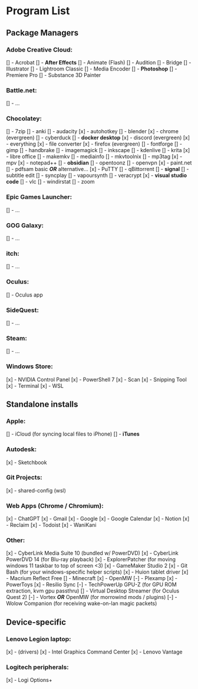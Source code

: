 # Program List

## Package Managers

### Adobe Creative Cloud:

[] - Acrobat
[] - **After Effects**
[] - Animate (Flash)
[] - Audition
[] - Bridge
[] - Illustrator
[] - Lightroom Classic
[] - Media Encoder
[] - **Photoshop**
[] - Premiere Pro
[] - Substance 3D Painter

### Battle.net:

[] - ...

### Chocolatey:

[] - 7zip
[] - anki
[] - audacity
[x] - autohotkey
[] - blender
[x] - chrome (evergreen)
[] - cyberduck
[] - **docker desktop**
[x] - discord (evergreen)
[x] - everything
[x] - file converter
[x] - firefox (evergreen)
[] - fontforge
[] - gimp
[] - handbrake
[] - imagemagick
[] - inkscape
[] - kdenlive
[] - krita
[x] - libre office
[] - makemkv
[] - mediainfo
[] - mkvtoolnix
[] - mp3tag
[x] - mpv
[x] - notepad++
[] - **obsidian**
[] - opentoonz
[] - openvpn
[x] - paint.net
[] - pdfsam basic ***OR*** alternative...
[x] - PuTTY
[] - qBittorrent
[] - **signal**
[] - subtitle edit
[] - syncplay
[] - vapoursynth
[] - veracrypt
[x] - **visual studio code**
[] - vlc
[] - windirstat
[] - zoom

### Epic Games Launcher:

[] - ...

### GOG Galaxy:

[] - ...

### itch:

[] - ...

### Oculus:

[] - Oculus app

### SideQuest:

[] - ...

### Steam:

[] - ...

### Windows Store:

[x] - NVIDIA Control Panel
[x] - PowerShell 7
[x] - Scan
[x] - Snipping Tool
[x] - Terminal
[x] - WSL

## Standalone installs

### Apple:

[] - iCloud (for syncing local files to iPhone)
[] - **iTunes**

### Autodesk:

[x] - Sketchbook

### Git Projects:

[x] - shared-config (wsl)

### Web Apps (Chrome / Chromium):

[x] - ChatGPT
[x] - Gmail
[x] - Google
[x] - Google Calendar
[x] - Notion
[x] - Reclaim
[x] - Todoist
[x] - WaniKani

### Other:

[x] - CyberLink Media Suite 10 (bundled w/ PowerDVD)
[x] - CyberLink PowerDVD 14 (for Blu-ray playback)
[x] - ExplorerPatcher (for moving windows 11 taskbar to top of screen <3)
[x] - GameMaker Studio 2
[x] - Git Bash (for your windows-specific helper scripts)
[x] - Huion tablet driver
[x] - Macrium Reflect Free
[] - Minecraft
[x] - OpenMW
[-] - Plexamp
[x] - PowerToys
[x] - Resilio Sync
[-] - TechPowerUp GPU-Z (for GPU ROM extraction, kvm gpu passthru)
[] - Virtual Desktop Streamer (for Oculus Quest 2)
[-] - Vortex ***OR*** OpenMW (for morrowind mods / plugins)
[-] - Wolow Companion (for receiving wake-on-lan magic packets)

## Device-specific

### Lenovo Legion laptop:

[x] - (drivers)
[x] - Intel Graphics Command Center
[x] - Lenovo Vantage

### Logitech peripherals:

[x] - Logi Options+
